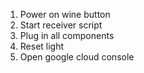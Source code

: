 1. Power on wine button
2. Start receiver script
3. Plug in all components
4. Reset light
5. Open google cloud console